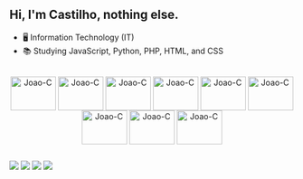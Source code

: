 ## Hi, I'm Castilho, nothing else.
  
- 🖥️ Information Technology (IT)
- 📚 Studying JavaScript, Python, PHP, HTML, and CSS

<div align="center" style="display: inline_block"><br>

  <img align="center" alt="Joao-C" height="60" width="80" src="https://cdn.jsdelivr.net/gh/devicons/devicon@latest/icons/javascript/javascript-original.svg" />

  <img align="center" alt="Joao-C" height="60" width="80" src="https://cdn.jsdelivr.net/gh/devicons/devicon/icons/python/python-original.svg" />

  <img align="center" alt="Joao-C" height="60" width="80" src="https://cdn.jsdelivr.net/gh/devicons/devicon/icons/php/php-original.svg" />
          
  <img align="center" alt="Joao-C" height="60" width="80" src="https://cdn.jsdelivr.net/gh/devicons/devicon@latest/icons/mysql/mysql-original-wordmark.svg" />
  
  <img align="center" alt="Joao-C" height="60" width="80" src="https://cdn.jsdelivr.net/gh/devicons/devicon/icons/html5/html5-original.svg" />

  <img align="center" alt="Joao-C" height="60" width="80" src="https://cdn.jsdelivr.net/gh/devicons/devicon/icons/css3/css3-original.svg" />

  <img align="center" alt="Joao-C" height="60" width="80" src="https://cdn.jsdelivr.net/gh/devicons/devicon@latest/icons/jquery/jquery-original.svg" />

  <img align="center" alt="Joao-C" height="60" width="80" src="https://cdn.jsdelivr.net/gh/devicons/devicon@latest/icons/framework7/framework7-original.svg" />

  <img align="center" alt="Joao-C" height="60" width="80" src="https://cdn.jsdelivr.net/gh/devicons/devicon@latest/icons/bootstrap/bootstrap-original.svg" />


  
</div>

##

<div>
  <a href="https://instagram.com/joaocasstilho" target="_blank"><img src="https://img.shields.io/badge/-Instagram-%23E4405F?style=for-the-badge&logo=instagram&logoColor=white" target="_blank"></a>
  <a href="mailto:joaovictorcastilho1@gmail.com"><img src="https://img.shields.io/badge/-Gmail-%23333?style=for-the-badge&logo=gmail&logoColor=white" target="_blank"></a>
  <a href="https://www.linkedin.com/in/joao-victor-castilho" target="_blank"><img src="https://img.shields.io/badge/-LinkedIn-%230077B5?style=for-the-badge&logo=linkedin&logoColor=white" target="_blank"></a>
  <a href="https://discord.gg/KPMHZCHTSM" target="_blank"><img src="https://img.shields.io/badge/Discord-7289DA?style=for-the-badge&logo=discord&logoColor=white" target="_blank"></a>
</div>
